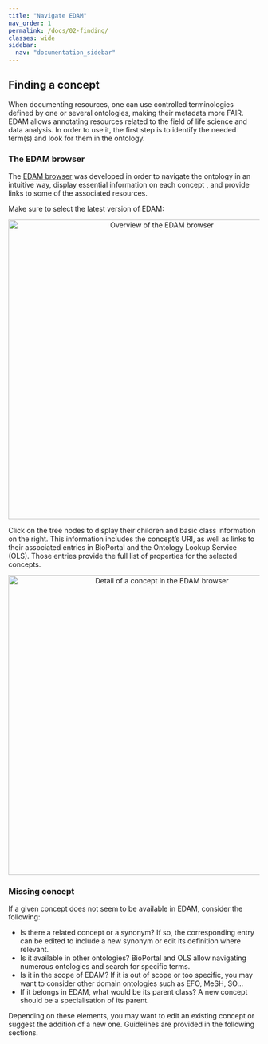 ```yaml
---
title: "Navigate EDAM"
nav_order: 1
permalink: /docs/02-finding/
classes: wide
sidebar:
  nav: "documentation_sidebar"
---
```


## Finding a concept

When documenting resources, one can use controlled terminologies defined by one or several ontologies, making their metadata more FAIR. EDAM allows annotating resources related to the field of life science and data analysis. In order to use it, the first step is to identify the needed term(s) and look for them in the ontology. 

### The EDAM browser

The [EDAM browser](https://edamontology.github.io/edam-browser/) was developed in order to navigate the ontology in an intuitive way, display essential information on each concept , and provide links to some of the associated resources. 

Make sure to select the latest version of EDAM:

<div style="text-align: center">
<img src="{{ '/assets/images/EDAM_browser_1.png' | relative_url }}" alt="Overview of the EDAM browser" style="width: 600px; height: auto;">
</div>

Click on the tree nodes to display their children and basic class information on the right. This information includes the concept’s URI, as well as links to their associated entries in BioPortal and the Ontology Lookup Service (OLS). Those entries provide the full list of properties for the selected concepts.  

<div style="text-align: center">
<img src="{{ '/assets/images/EDAM_browser_2.png' | relative_url }}" alt="Detail of a concept in the EDAM browser" style="width: 600px; height: auto;">
</div>

### Missing concept

If a given concept does not seem to be available in EDAM, consider the following:

- Is there a related concept or a synonym? If so, the corresponding entry can be edited to include a new synonym or edit its definition where relevant. 
- Is it available in other ontologies? BioPortal and OLS allow navigating numerous ontologies and search for specific terms. 
- Is it in the scope of EDAM? If it is out of scope or too specific, you may want to consider other domain ontologies such as EFO, MeSH, SO… 
- If it belongs in EDAM, what would be its parent class? A new concept should be a specialisation of its parent. 

Depending on these elements, you may want to edit an existing concept or suggest the addition of a new one. Guidelines are provided in the following sections.
